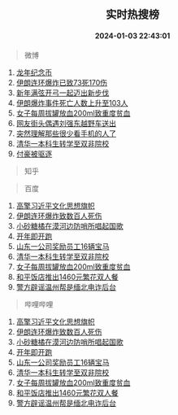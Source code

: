 <div align="center"><h2>实时热搜榜</h2><h4>2024-01-03 22:43:01</h4></div>

> 微博  

1. [龙年纪念币](https://s.weibo.com/weibo?q=%E9%BE%99%E5%B9%B4%E7%BA%AA%E5%BF%B5%E5%B8%81&t=31&band_rank=1&Refer=top)<br />
2. [伊朗连环爆炸已致73死170伤](https://s.weibo.com/weibo?q=%23%E4%BC%8A%E6%9C%97%E8%BF%9E%E7%8E%AF%E7%88%86%E7%82%B8%E5%B7%B2%E8%87%B473%E6%AD%BB170%E4%BC%A4%23&t=31&band_rank=2&Refer=top)<br />
3. [新年满弦开弓一起迈出新步伐](https://s.weibo.com/weibo?q=%23%E6%96%B0%E5%B9%B4%E6%BB%A1%E5%BC%A6%E5%BC%80%E5%BC%93%E4%B8%80%E8%B5%B7%E8%BF%88%E5%87%BA%E6%96%B0%E6%AD%A5%E4%BC%90%23&t=31&band_rank=3&Refer=top)<br />
4. [伊朗爆炸事件死亡人数上升至103人](https://s.weibo.com/weibo?q=%23%E4%BC%8A%E6%9C%97%E7%88%86%E7%82%B8%E4%BA%8B%E4%BB%B6%E6%AD%BB%E4%BA%A1%E4%BA%BA%E6%95%B0%E4%B8%8A%E5%8D%87%E8%87%B3103%E4%BA%BA%23&t=31&band_rank=4&Refer=top)<br />
5. [女子每周拔罐放血200ml致重度贫血](https://s.weibo.com/weibo?q=%23%E5%A5%B3%E5%AD%90%E6%AF%8F%E5%91%A8%E6%8B%94%E7%BD%90%E6%94%BE%E8%A1%80200ml%E8%87%B4%E9%87%8D%E5%BA%A6%E8%B4%AB%E8%A1%80%23&t=31&band_rank=5&Refer=top)<br />
6. [网友街头偶遇刘强东越野车送出](https://s.weibo.com/weibo?q=%23%E7%BD%91%E5%8F%8B%E8%A1%97%E5%A4%B4%E5%81%B6%E9%81%87%E5%88%98%E5%BC%BA%E4%B8%9C%E8%B6%8A%E9%87%8E%E8%BD%A6%E9%80%81%E5%87%BA%23&t=31&band_rank=6&Refer=top)<br />
7. [突然理解那些很少看手机的人了](https://s.weibo.com/weibo?q=%E7%AA%81%E7%84%B6%E7%90%86%E8%A7%A3%E9%82%A3%E4%BA%9B%E5%BE%88%E5%B0%91%E7%9C%8B%E6%89%8B%E6%9C%BA%E7%9A%84%E4%BA%BA%E4%BA%86&t=31&band_rank=7&Refer=top)<br />
8. [清华一本科生转学至双非院校](https://s.weibo.com/weibo?q=%23%E6%B8%85%E5%8D%8E%E4%B8%80%E6%9C%AC%E7%A7%91%E7%94%9F%E8%BD%AC%E5%AD%A6%E8%87%B3%E5%8F%8C%E9%9D%9E%E9%99%A2%E6%A0%A1%23&t=31&band_rank=8&Refer=top)<br />
9. [付豪被驱逐](https://s.weibo.com/weibo?q=%23%E4%BB%98%E8%B1%AA%E8%A2%AB%E9%A9%B1%E9%80%90%23&t=31&band_rank=9&Refer=top)<br />

> 知乎  


> 百度  

1. [高擎习近平文化思想旗帜](https://www.baidu.com/s?wd=%E9%AB%98%E6%93%8E%E4%B9%A0%E8%BF%91%E5%B9%B3%E6%96%87%E5%8C%96%E6%80%9D%E6%83%B3%E6%97%97%E5%B8%9C&sa=fyb_news&rsv_dl=fyb_news)<br />
2. [伊朗连环爆炸致数百人死伤](https://www.baidu.com/s?wd=%E4%BC%8A%E6%9C%97%E8%BF%9E%E7%8E%AF%E7%88%86%E7%82%B8%E8%87%B4%E6%95%B0%E7%99%BE%E4%BA%BA%E6%AD%BB%E4%BC%A4&sa=fyb_news&rsv_dl=fyb_news)<br />
3. [小砂糖橘在漠河边防哨所唱起国歌](https://www.baidu.com/s?wd=%E5%B0%8F%E7%A0%82%E7%B3%96%E6%A9%98%E5%9C%A8%E6%BC%A0%E6%B2%B3%E8%BE%B9%E9%98%B2%E5%93%A8%E6%89%80%E5%94%B1%E8%B5%B7%E5%9B%BD%E6%AD%8C&sa=fyb_news&rsv_dl=fyb_news)<br />
4. [开年即开跑](https://www.baidu.com/s?wd=%E5%BC%80%E5%B9%B4%E5%8D%B3%E5%BC%80%E8%B7%91&sa=fyb_news&rsv_dl=fyb_news)<br />
5. [山东一公司奖励员工16辆宝马](https://www.baidu.com/s?wd=%E5%B1%B1%E4%B8%9C%E4%B8%80%E5%85%AC%E5%8F%B8%E5%A5%96%E5%8A%B1%E5%91%98%E5%B7%A516%E8%BE%86%E5%AE%9D%E9%A9%AC&sa=fyb_news&rsv_dl=fyb_news)<br />
6. [清华一本科生转学至双非院校](https://www.baidu.com/s?wd=%E6%B8%85%E5%8D%8E%E4%B8%80%E6%9C%AC%E7%A7%91%E7%94%9F%E8%BD%AC%E5%AD%A6%E8%87%B3%E5%8F%8C%E9%9D%9E%E9%99%A2%E6%A0%A1&sa=fyb_news&rsv_dl=fyb_news)<br />
7. [女子每周拔罐放血200ml致重度贫血](https://www.baidu.com/s?wd=%E5%A5%B3%E5%AD%90%E6%AF%8F%E5%91%A8%E6%8B%94%E7%BD%90%E6%94%BE%E8%A1%80200ml%E8%87%B4%E9%87%8D%E5%BA%A6%E8%B4%AB%E8%A1%80&sa=fyb_news&rsv_dl=fyb_news)<br />
8. [和平饭店推出1460元繁花双人餐](https://www.baidu.com/s?wd=%E5%92%8C%E5%B9%B3%E9%A5%AD%E5%BA%97%E6%8E%A8%E5%87%BA1460%E5%85%83%E7%B9%81%E8%8A%B1%E5%8F%8C%E4%BA%BA%E9%A4%90&sa=fyb_news&rsv_dl=fyb_news)<br />
9. [警方辟谣温州帮是缅北电诈后台](https://www.baidu.com/s?wd=%E8%AD%A6%E6%96%B9%E8%BE%9F%E8%B0%A3%E6%B8%A9%E5%B7%9E%E5%B8%AE%E6%98%AF%E7%BC%85%E5%8C%97%E7%94%B5%E8%AF%88%E5%90%8E%E5%8F%B0&sa=fyb_news&rsv_dl=fyb_news)<br />

> 哔哩哔哩  

1. [高擎习近平文化思想旗帜](https://www.baidu.com/s?wd=%E9%AB%98%E6%93%8E%E4%B9%A0%E8%BF%91%E5%B9%B3%E6%96%87%E5%8C%96%E6%80%9D%E6%83%B3%E6%97%97%E5%B8%9C&sa=fyb_news&rsv_dl=fyb_news)<br />
2. [伊朗连环爆炸致数百人死伤](https://www.baidu.com/s?wd=%E4%BC%8A%E6%9C%97%E8%BF%9E%E7%8E%AF%E7%88%86%E7%82%B8%E8%87%B4%E6%95%B0%E7%99%BE%E4%BA%BA%E6%AD%BB%E4%BC%A4&sa=fyb_news&rsv_dl=fyb_news)<br />
3. [小砂糖橘在漠河边防哨所唱起国歌](https://www.baidu.com/s?wd=%E5%B0%8F%E7%A0%82%E7%B3%96%E6%A9%98%E5%9C%A8%E6%BC%A0%E6%B2%B3%E8%BE%B9%E9%98%B2%E5%93%A8%E6%89%80%E5%94%B1%E8%B5%B7%E5%9B%BD%E6%AD%8C&sa=fyb_news&rsv_dl=fyb_news)<br />
4. [开年即开跑](https://www.baidu.com/s?wd=%E5%BC%80%E5%B9%B4%E5%8D%B3%E5%BC%80%E8%B7%91&sa=fyb_news&rsv_dl=fyb_news)<br />
5. [山东一公司奖励员工16辆宝马](https://www.baidu.com/s?wd=%E5%B1%B1%E4%B8%9C%E4%B8%80%E5%85%AC%E5%8F%B8%E5%A5%96%E5%8A%B1%E5%91%98%E5%B7%A516%E8%BE%86%E5%AE%9D%E9%A9%AC&sa=fyb_news&rsv_dl=fyb_news)<br />
6. [清华一本科生转学至双非院校](https://www.baidu.com/s?wd=%E6%B8%85%E5%8D%8E%E4%B8%80%E6%9C%AC%E7%A7%91%E7%94%9F%E8%BD%AC%E5%AD%A6%E8%87%B3%E5%8F%8C%E9%9D%9E%E9%99%A2%E6%A0%A1&sa=fyb_news&rsv_dl=fyb_news)<br />
7. [女子每周拔罐放血200ml致重度贫血](https://www.baidu.com/s?wd=%E5%A5%B3%E5%AD%90%E6%AF%8F%E5%91%A8%E6%8B%94%E7%BD%90%E6%94%BE%E8%A1%80200ml%E8%87%B4%E9%87%8D%E5%BA%A6%E8%B4%AB%E8%A1%80&sa=fyb_news&rsv_dl=fyb_news)<br />
8. [和平饭店推出1460元繁花双人餐](https://www.baidu.com/s?wd=%E5%92%8C%E5%B9%B3%E9%A5%AD%E5%BA%97%E6%8E%A8%E5%87%BA1460%E5%85%83%E7%B9%81%E8%8A%B1%E5%8F%8C%E4%BA%BA%E9%A4%90&sa=fyb_news&rsv_dl=fyb_news)<br />
9. [警方辟谣温州帮是缅北电诈后台](https://www.baidu.com/s?wd=%E8%AD%A6%E6%96%B9%E8%BE%9F%E8%B0%A3%E6%B8%A9%E5%B7%9E%E5%B8%AE%E6%98%AF%E7%BC%85%E5%8C%97%E7%94%B5%E8%AF%88%E5%90%8E%E5%8F%B0&sa=fyb_news&rsv_dl=fyb_news)<br />
